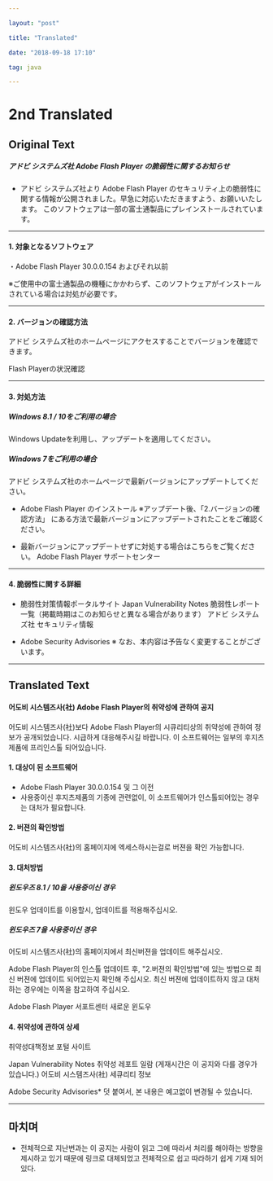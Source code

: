 ```yaml
---

layout: "post"

title: "Translated"

date: "2018-09-18 17:10"

tag: java

---
```


2nd Translated
==============

Original Text
-------------

##### アドビ システムズ社 Adobe Flash Player の脆弱性に関するお知らせ

-	アドビ システムズ社より Adobe Flash Player のセキュリティ上の脆弱性に関する情報が公開されました。早急に対応いただきますよう、お願いいたします。 このソフトウェアは一部の富士通製品にプレインストールされています。

---

#### 1. 対象となるソフトウェア

・Adobe Flash Player 30.0.0.154 およびそれ以前

※ご使用中の富士通製品の機種にかかわらず、このソフトウェアがインストールされている場合は対処が必要です。

---

#### 2. バージョンの確認方法

アドビ システムズ社のホームページにアクセスすることでバージョンを確認できます。

Flash Playerの状況確認

---

#### 3. 対処方法

##### Windows 8.1 / 10をご利用の場合

Windows Updateを利用し、アップデートを適用してください。

##### Windows 7をご利用の場合

アドビ システムズ社のホームページで最新バージョンにアップデートしてください。

-	Adobe Flash Player のインストール ※アップデート後、「2.バージョンの確認方法」 にある方法で最新バージョンにアップデートされたことをご確認ください。

-	最新バージョンにアップデートせずに対処する場合はこちらをご覧ください。 Adobe Flash Player サポートセンター

---

#### 4. 脆弱性に関する詳細

-	脆弱性対策情報ポータルサイト Japan Vulnerability Notes 脆弱性レポート 一覧（掲載時期はこのお知らせと異なる場合があります） アドビ システムズ社 セキュリティ情報

-	Adobe Security Advisories ※ なお、本内容は予告なく変更することがございます。

---

Translated Text
---------------

#### 어도비 시스템즈사(社) Adobe Flash Player의 취약성에 관하여 공지

어도비 시스템즈사(社)보다 Adobe Flash Player의 시큐리티상의 취약성에 관하여 정보가 공개되었습니다. 시급하게 대응해주시길 바랍니다. 이 소프트웨어는 일부의 후지츠제품에 프리인스톨 되어있습니다.

#### 1. 대상이 된 소프트웨어

-	Adobe Flash Player 30.0.0.154 및 그 이전
-	사용중이신 후지츠제품의 기종에 관련없이, 이 소프트웨어가 인스톨되어있는 경우는 대처가 필요합니다.

#### 2. 버젼의 확인방법

어도비 시스템즈사(社)의 홈페이지에 엑세스하시는걸로 버젼을 확인 가능합니다.

#### 3. 대처방법

##### 윈도우즈 8.1 / 10을 사용중이신 경우

윈도우 업데이트를 이용할시, 업데이트를 적용해주십시오.

##### 윈도우즈 7을 사용중이신 경우

어도비 시스템즈사(社)의 홈페이지에서 최신버젼을 업데이트 해주십시오.

Adobe Flash Player의 인스톨 업데이트 후, "2.버젼의 확인방법"에 있는 방법으로 최신 버젼에 업데이트 되어있는지 확인해 주십시오. 최신 버젼에 업데이트하지 않고 대처하는 경우에는 이쪽을 참고하여 주십시오.

Adobe Flash Player 서포트센터 새로운 윈도우

#### 4. 취약성에 관하여 상세

취약성대책정보 포털 사이트

Japan Vulnerability Notes 취약성 레포트 일람 (게재시간은 이 공지와 다를 경우가 있습니다.) 어도비 시스템즈사(社) 세큐리티 정보

Adobe Security Advisories* 덧 붙여서, 본 내용은 예고없이 변경될 수 있습니다.

---

마치며
------

-	전체적으로 지난번과는 이 공지는 사람이 읽고 그에 따라서 처리를 해야하는 방향을 제시하고 있기 때문에 링크로 대체되었고 전체적으로 쉽고 따라하기 쉽게 기재 되어있다.
